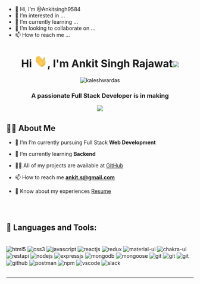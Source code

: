 - 👋 Hi, I’m @Ankitsingh9584
- 👀 I’m interested in ...
- 🌱 I’m currently learning ...
- 💞️ I’m looking to collaborate on ...
- 📫 How to reach me ...

<!---
Ankitsingh9584/Ankitsingh9584 is a ✨ special ✨ repository because its `README.md` (this file) appears on your GitHub profile.
You can click the Preview link to take a look at your changes.
--->
<!-- <div align="center" radius="50%">
  <img radius="50%" src="https://media.tenor.com/_DOBjnGspYAAAAAM/code-coding.gif" w="500"/>
</div> -->
 
<h1 align="center">Hi <img src="https://raw.githubusercontent.com/ABSphreak/ABSphreak/master/gifs/Hi.gif" width="35">, I'm Ankit Singh Rajawat<img src="https://camo.githubusercontent.com/d3359cb00ab0b5ed8f2e1fe3fceb4fbaf3b614340f8c0db99c17b9f50b351770/68747470733a2f2f656d6f6a69732e736c61636b6d6f6a69732e636f6d2f656d6f6a69732f696d616765732f313533313834393433302f343234362f626c6f622d73756e676c61737365732e6769663f31353331383439343330" width="32"/></h1>
<p align="center"> <img src="https://komarev.com/ghpvc/?username=kaleshwardas&label=Profile%20views&color=0e75b6&style=flat" alt="kaleshwardas" /> </p>
  <h3 align="center">A passionate Full Stack Developer is in making</h3>
<p align="center">
  <a href="https://github.com/DenverCoder1/readme-typing-svg">
    <img src="https://readme-typing-svg.demolab.com/?lines=hi! My self Kaleshwar Das 😇; I am a Full-stack%20web%20developer 👨‍💻; interested in Drowing 👨‍🎨♂️;Curious%20to%20learn%20new%20things !&font=Fira%20Code&center=true&width=440&height=45&color=#37bcf7&vCenter=true&size=22&pause=1000"></a>
</p>



<h2>🙋‍♂️ About Me</h2>

- 🔭 I’m I’m currently pursuing Full Stack **Web Development**

- 🌱 I’m currently learning **Backend**

- 👨‍💻 All of my projects are available at [GitHub](https://github.com/Ankitsingh9584)

- 📫 How to reach me **ankit.s@gmail.com**

- 📄 Know about my experiences [Resume](https://drive.google.com/file/d/1AE_eTJ3pmBgVc8JysiYpUk31OLlPH5lL/view?usp=sharing)

<!-- - ⚡ Fun fact **i am funny 	:innocent:** -->

<br/>

<!-- <h2 align="left">Connect with me:</h2>
<p align="left">
<a href="https://twitter.com/kabirdas8720" target="blank"><img align="center" src="https://raw.githubusercontent.com/rahuldkjain/github-profile-readme-generator/master/src/images/icons/Social/twitter.svg" alt="kabirdas8720" height="30" width="40" /></a>
<a href="https://linkedin.com/in/kaleshwardas" target="blank"><img align="center" src="https://raw.githubusercontent.com/rahuldkjain/github-profile-readme-generator/master/src/images/icons/Social/linked-in-alt.svg" alt="kaleshwardas" height="30" width="40" /></a>

</p> -->

<br/>
<h2 align="left">🚀 Languages and Tools:</h2>
<br/>
<div align="left">
<img src="https://img.shields.io/badge/html5-%23E34F26.svg?style=for-the-badge&logo=html5&logoColor=white" align="center" alt="html5">
<img src = "https://img.shields.io/badge/css3-%231572B6.svg?style=for-the-badge&logo=css3&logoColor=white" align="center" alt="css3">
<img src ="https://img.shields.io/badge/javascript-%23323330.svg?style=for-the-badge&logo=javascript&logoColor=%23F7DF1E" align="center" alt="javascript">
<img src="https://img.shields.io/badge/React-20232A?style=for-the-badge&logo=react&logoColor=61DAFB"  align="center" alt="reactjs" />
<img src="https://img.shields.io/badge/Redux-593D88?style=for-the-badge&logo=redux&logoColor=white"  align="center" alt="redux" />
<img src="https://img.shields.io/badge/Material%20UI-007FFF?style=for-the-badge&logo=mui&logoColor=white"  align="center" alt="material-ui"/>

  <img src = "https://img.shields.io/badge/chakra ui-%234ED1C5.svg?style=for-the-badge&logo=chakraui&logoColor=white" align="center" alt="chakra-ui"/>
  <img src="https://img.shields.io/badge/rest api-%23000000.svg?style=for-the-badge&logo=flask&logoColor=white" align="center" alt="restapi"/>

<img src="https://img.shields.io/badge/Node.js-339933?style=for-the-badge&logo=nodedotjs&logoColor=white" align="center" alt="nodejs" />
<img src="https://img.shields.io/badge/Express.js-000000?style=for-the-badge&logo=express&logoColor=white" align="center" alt="expressjs"/>
<img src="https://img.shields.io/badge/MongoDB-4EA94B?style=for-the-badge&logo=mongodb&logoColor=white" align="center" alt="mongodb"/>
<img src="https://img.shields.io/badge/mongoose-%2300f.svg?style=for-the-badge&logo=fastify&logoColor=white" align="center" alt="mongoose"/>
 
   <img src="https://img.shields.io/badge/heroku-%23430098.svg?style=for-the-badge&logo=heroku&logoColor=white" align="center" alt="git"/>
   <img src="https://img.shields.io/badge/netlify-%23000000.svg?style=for-the-badge&logo=netlify&logoColor=#00C7B7" align="center" alt="git"/>
   <img src="https://img.shields.io/badge/vercel-%23000000.svg?style=for-the-badge&logo=vercel&logoColor=whit" align="center" alt="git"/>
<img src="https://img.shields.io/badge/GitHub-100000?style=for-the-badge&logo=github&logoColor=white"  align="center" alt="github"/>
<img src ="https://img.shields.io/badge/Postman-FF6C37?style=for-the-badge&logo=postman&logoColor=white" align="center" alt="postman">
<img src = "https://img.shields.io/badge/NPM-%23000000.svg?style=for-the-badge&logo=npm&logoColor=white" align="center" alt="npm">
   <img src="https://img.shields.io/badge/Visual%20Studio-5C2D91.svg?style=for-the-badge&logo=visual-studio&logoColor=white"  align="center" alt="vscode"/>

   <img src="https://img.shields.io/badge/Slack-4A154B?style=for-the-badge&logo=slack&logoColor=white" align="center" alt="slack"/>
 
</div>


<br/>


<hr />
<!-- <h2 align="left">📊 My Github Stats</h2>
<br/>   
<p><img align="left" src="https://github-readme-stats.vercel.app/api/top-langs?username=kaleshwardas&show_icons=true&locale=en&layout=compact" alt="kaleshwardas" /></p>
<br/>
<br/>
<p >&nbsp;<img align="right" src="https://github-readme-stats.vercel.app/api?username=kaleshwardas&show_icons=true&locale=en" alt="kaleshwardas" /></p>
<br/>
<br/>
<p><img align="left" src="https://github-readme-streak-stats.herokuapp.com/?user=kaleshwardas&" alt="kaleshwardas" /></p> -->
